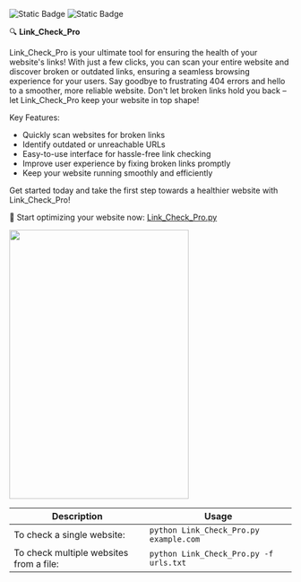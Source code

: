 ![Static Badge](https://img.shields.io/badge/created_by-gnit24-blue?style=flat)
![Static Badge](https://img.shields.io/badge/_-Python-306998?style=flat&logo=Python&labelColor=FFE873)

🔍 **Link_Check_Pro**

Link_Check_Pro is your ultimate tool for ensuring the health of your website's links! With just a few clicks, you can scan your entire website and discover broken or outdated links, ensuring a seamless browsing experience for your users. Say goodbye to frustrating 404 errors and hello to a smoother, more reliable website. Don't let broken links hold you back – let Link_Check_Pro keep your website in top shape!

Key Features:
- Quickly scan websites for broken links
- Identify outdated or unreachable URLs
- Easy-to-use interface for hassle-free link checking
- Improve user experience by fixing broken links promptly
- Keep your website running smoothly and efficiently

Get started today and take the first step towards a healthier website with Link_Check_Pro!

🚀 Start optimizing your website now: [Link_Check_Pro.py](#)

<img src="/images/demo.gif" width="320" height="480"/>

| Description                                      | Usage                                              |
|--------------------------------------------------|----------------------------------------------------|
| To check a single website:                       | `python Link_Check_Pro.py example.com`            |
| To check multiple websites from a file:          | `python Link_Check_Pro.py -f urls.txt`            |


